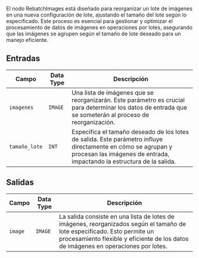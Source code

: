 
El nodo RebatchImages está diseñado para reorganizar un lote de imágenes en una nueva configuración de lote, ajustando el tamaño del lote según lo especificado. Este proceso es esencial para gestionar y optimizar el procesamiento de datos de imágenes en operaciones por lotes, asegurando que las imágenes se agrupen según el tamaño de lote deseado para un manejo eficiente.

## Entradas

| Campo       | Data Type | Descripción                                                                         |
|-------------|-------------|-------------------------------------------------------------------------------------|
| `imagenes`    | `IMAGE`     | Una lista de imágenes que se reorganizarán. Este parámetro es crucial para determinar los datos de entrada que se someterán al proceso de reorganización. |
| `tamaño_lote`| `INT`       | Especifica el tamaño deseado de los lotes de salida. Este parámetro influye directamente en cómo se agrupan y procesan las imágenes de entrada, impactando la estructura de la salida. |

## Salidas

| Campo | Data Type | Descripción                                                                   |
|-------|-------------|-------------------------------------------------------------------------------|
| `image`| `IMAGE`     | La salida consiste en una lista de lotes de imágenes, reorganizados según el tamaño de lote especificado. Esto permite un procesamiento flexible y eficiente de los datos de imágenes en operaciones por lotes. |

